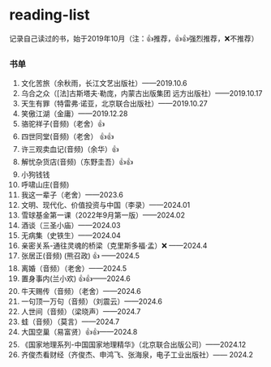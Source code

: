 # reading-list
记录自己读过的书，始于2019年10月（注：👍推荐，👍👍强烈推荐，❌不推荐）

### 书单
1. 文化苦旅（余秋雨，长江文艺出版社）——2019.10.6
2. 乌合之众（[法]古斯塔夫·勒庞，内蒙古出版集团 远方出版社）——2019.10.17
3. 天生有罪（特雷弗·诺亚，北京联合出版社）——2019.10.27
4. 笑傲江湖（金庸）——2019.12.28
5. 骆驼祥子(音频)（老舍）👍
6. 四世同堂(音频)（老舍） 👍👍 
7. 许三观卖血记(音频)（余华）👍
8. 解忧杂货店(音频)（东野圭吾）👍👍
9. 小狗钱钱
10. 呼啸山庄(音频)
11. 我这一辈子（老舍）——2023.6
12. 文明、现代化、价值投资与中国（李录）——2024.01
13. 雪球基金第一课（2022年9月第一版）——2024.02
14. 酒谈（三圣小庙）——2024.03
15. 无病集（史铁生）——2024.04
16. 亲密关系-通往灵魂的桥梁（克里斯多福·孟）❌ ——2024.4
17. 张居正(音频) (熊召政) 👍 ——2024.5
18. 离婚（音频）（老舍）——2024.5
19. 置身事内(兰小欢) 👍👍——2024.6
20. 牛天赐传（音频）（老舍）——2024.6
21. 一句顶一万句（音频）（刘震云）——2024.6
22. 人世间（音频）（梁晓声）——2024.7
23. 蛙（音频）（莫言）——2024.7
24. 大国空巢（易富贤）👍👍——2024.8
25. 《国家地理系列-中国国家地理精华》（北京联合出版公司）——2024.12
26. 齐俊杰看财经（齐俊杰、申鸿飞、张海泉，电子工业出版社）—— 2024.2
